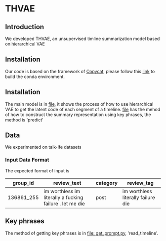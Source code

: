 # THVAE

## Introduction

We developed THVAE, an unsupervised timline summarization model based on hierarchical VAE 

## Installation

Our code is based on the framework of [Copycat](https://arxiv.org/abs/1911.02247), please follow this [link](https://github.com/abrazinskas/Copycat-abstractive-opinion-summarizer) to build the conda environment.

## Installation
The main model is in [file](https://github.com/Maria-Liakata-NLP-Group/THVAE-summary/blob/main/copycat/modelling/thvae.py), it shows the process of how to use hierarchical VAE to get the latent code of each segment of a timeline.
[file](https://github.com/Maria-Liakata-NLP-Group/THVAE-summary/blob/main/copycat/modelling/interfaces/ithvae.py) has the mehod of how to construct the summary representation using key phrases, the method is 'predict'

## Data

We experimented on talk-lfe datasets 

### Input Data Format

The expected format of input is 

group_id | review_text | category | review_tag
--- | --- | --- | ---
136861_255 | im worthless im literally a fucking failure . let me die | post | im worthless literally failure die


## Key phrases

The method of getting key phrases is in [file: get_prompt.py](https://github.com/Maria-Liakata-NLP-Group/THVAE-summary/blob/main/get_prompt.py), 'read_timeline'.
